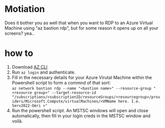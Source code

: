 # Motiation
Does it bother you as well that when you want to RDP to an Azure Virtual Machine using "az bastion rdp", but for some reason it opens up on all your screens? yea.. 

# how to
1. Download [AZ CLI](https://learn.microsoft.com/en-us/cli/azure/?view=azure-cli-latest)
2. Run `az login` and authenticate.
3. Fill in the necessary details for your Azure Virutal Machine within the Powershell script to form a commnd of that sort:  
`az network bastion rdp --name "<bastion name>" --resource-group "<resource group>" --target-resource-id "/subscriptions/<subscriptionID/resourceGroups/<resourcegroup>/providers/Microsoft.Compute/virtualMachines/<VMName here. I.e. Serv2022-Omri >"`
4. Run the powershell script. An MSTSC windows will open and close automatically, then fill in your login creds in the MSTSC window and voilà.
